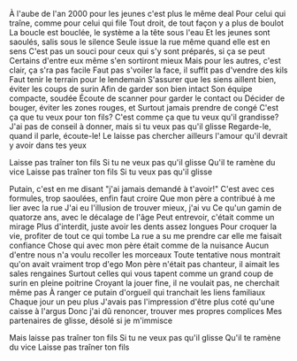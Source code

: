 À l'aube de l'an 2000 pour les jeunes c'est plus le même deal 
Pour celui qui traîne, comme pour celui qui file 
Tout droit, de tout façon y a plus de boulot 
La boucle est bouclée, le système a la tête sous l'eau 
Et les jeunes sont saoulés, salis sous le silence 
Seule issue la rue même quand elle est en sens 
C'est pas un souci pour ceux qui s'y sont préparés, si ça se peut 
Certains d'entre eux même s'en sortiront mieux 
Mais pour les autres, c'est clair, ça s'ra pas facile 
Faut pas s'voiler la face, il suffit pas d'vendre des kils 
Faut tenir le terrain pour le lendemain 
S'assurer que les siens aillent bien, éviter les coups de surin 
Afin de garder son bien intact Son équipe compacte, soudée 
Écoute de scanner pour garder le contact ou 
Décider de bouger, éviter les zones rouges, et 
Surtout jamais prendre de congé 
C'est ça que tu veux pour ton fils? 
C'est comme ça que tu veux qu'il grandisse? 
J'ai pas de conseil à donner, mais si tu veux pas qu'il glisse 
Regarde-le, quand il parle, écoute-le! 
Le laisse pas chercher ailleurs l'amour qu'il devrait y avoir dans tes yeux

Laisse pas traîner ton fils 
Si tu ne veux pas qu'il glisse 
Qu'il te ramène du vice Laisse pas traîner ton fils 
Si tu veux pas qu'il glisse

Putain, c'est en me disant "j'ai jamais demandé à t'avoir!"
C'est avec ces formules, trop saoulées, enfin faut croire
Que mon père a contribué à me lier avec la rue
J'ai eu l'illusion de trouver mieux, j'ai vu
Ce qu'un gamin de quatorze ans, avec le décalage de l'âge
Peut entrevoir, c'était comme un mirage
Plus d'interdit, juste avoir les dents assez longues
Pour croquer la vie, profiter de tout ce qui tombe
La rue a su me prendre car elle me faisait confiance
Chose qui avec mon père était comme de la nuisance
Aucun d'entre nous n'a voulu recoller les morceaux
Toute tentative nous montrait qu'on avait vraiment trop d'ego
Mon père n'était pas chanteur, il aimait les sales rengaines
Surtout celles qui vous tapent comme un grand coup de surin en pleine poitrine
Croyant la jouer fine, il ne voulait pas, ne cherchait même pas
À ranger ce putain d'orgueil qui tranchait les liens familiaux
Chaque jour un peu plus
J'avais pas l'impression d'être plus coté qu'une caisse à l'argus
Donc j'ai dû renoncer, trouver mes propres complices
Mes partenaires de glisse, désolé si je m'immisce


Mais laisse pas traîner ton fils
Si tu ne veux pas qu'il glisse
Qu'il te ramène du vice
Laisse pas traîner ton fils

